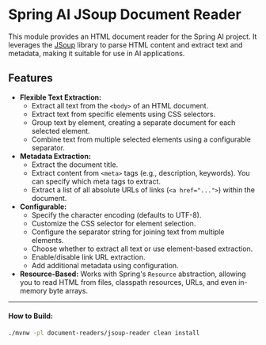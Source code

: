 # Spring AI JSoup Document Reader

This module provides an HTML document reader for the Spring AI project. It leverages the [JSoup](https://jsoup.org/) library to parse HTML content and extract text and metadata, making it suitable for use in AI applications.

## Features

*   **Flexible Text Extraction:**
    *   Extract all text from the `<body>` of an HTML document.
    *   Extract text from specific elements using CSS selectors.
    *   Group text by element, creating a separate document for each selected element.
    *   Combine text from multiple selected elements using a configurable separator.
*   **Metadata Extraction:**
    *   Extract the document title.
    *   Extract content from `<meta>` tags (e.g., description, keywords).  You can specify which meta tags to extract.
    *   Extract a list of all absolute URLs of links (`<a href="...">`) within the document.
*   **Configurable:**
    *   Specify the character encoding (defaults to UTF-8).
    *   Customize the CSS selector for element selection.
    *   Configure the separator string for joining text from multiple elements.
    *   Choose whether to extract all text or use element-based extraction.
    *   Enable/disable link URL extraction.
    * Add additional metadata using configuration.
*   **Resource-Based:** Works with Spring's `Resource` abstraction, allowing you to read HTML from files, classpath resources, URLs, and even in-memory byte arrays.

---

#### How to Build:
```bash
./mvnw -pl document-readers/jsoup-reader clean install 
```